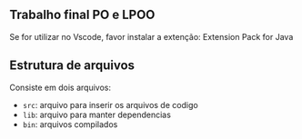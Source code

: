## Trabalho final PO e LPOO

Se for utilizar no Vscode, favor instalar a extenção: Extension Pack for Java

## Estrutura de arquivos

Consiste em dois arquivos:

- `src`: arquivo para inserir os arquivos de codigo
- `lib`: arquivo para manter dependencias
- `bin`: arquivos compilados
